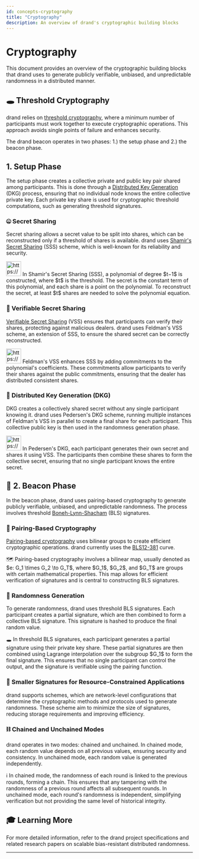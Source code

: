```yaml
---
id: concepts-cryptography
title: "Cryptography"
description: An overview of drand's cryptographic building blocks
---
```

# Cryptography

This document provides an overview of the cryptographic building blocks that drand uses to generate publicly verifiable, unbiased, and unpredictable randomness in a distributed manner. 

## 🕳️ Threshold Cryptography

drand relies on [threshold cryptography](https://en.wikipedia.org/wiki/Threshold_cryptosystem), where a minimum number of participants must work together to execute cryptographic operations. This approach avoids single points of failure and enhances security.

The drand beacon operates in two phases: 1.) the setup phase and 2.) the beacon phase.

## 1. Setup Phase

The setup phase creates a collective private and public key pair shared among participants. This is done through a [Distributed Key Generation](https://en.wikipedia.org/wiki/Distributed_key_generation) (DKG) process, ensuring that no individual node knows the entire collective private key. Each private key share is used for cryptographic threshold computations, such as generating threshold signatures.

### 🤐 Secret Sharing

Secret sharing allows a secret value to be split into shares, which can be reconstructed only if a threshold of shares is available. drand uses [Shamir's Secret Sharing](https://en.wikipedia.org/wiki/Shamir%27s_secret_sharing) (SSS) scheme, which is well-known for its reliability and security.

<aside>
<img src="https://www.notion.so/icons/mathematics_green.svg" alt="https://www.notion.so/icons/mathematics_green.svg" width="40px" /> In Shamir's Secret Sharing (SSS), a polynomial of degree $t−1$ is constructed, where $t$ is the threshold. The secret is the constant term of this polynomial, and each share is a point on the polynomial. To reconstruct the secret, at least $t$ shares are needed to solve the polynomial equation.

</aside>

### 🤫 Verifiable Secret Sharing

[Verifiable Secret Sharing](https://en.wikipedia.org/wiki/Verifiable_secret_sharing) (VSS) ensures that participants can verify their shares, protecting against malicious dealers. drand uses Feldman's VSS scheme, an extension of SSS, to ensure the shared secret can be correctly reconstructed.

<aside>
<img src="https://www.notion.so/icons/mathematics_green.svg" alt="https://www.notion.so/icons/mathematics_green.svg" width="40px" /> Feldman's VSS enhances SSS by adding commitments to the polynomial's coefficients. These commitments allow participants to verify their shares against the public commitments, ensuring that the dealer has distributed consistent shares.

</aside>

### 🔑 Distributed Key Generation (DKG)

DKG creates a collectively shared secret without any single participant knowing it. drand uses Pedersen's DKG scheme, running multiple instances of Feldman's VSS in parallel to create a final share for each participant. This collective public key is then used in the randomness generation phase.

<aside>
<img src="https://www.notion.so/icons/mathematics_green.svg" alt="https://www.notion.so/icons/mathematics_green.svg" width="40px" /> In Pedersen's DKG, each participant generates their own secret and shares it using VSS. The participants then combine these shares to form the collective secret, ensuring that no single participant knows the entire secret.

</aside>

## 🚨 2. Beacon Phase

In the beacon phase, drand uses pairing-based cryptography to generate publicly verifiable, unbiased, and unpredictable randomness. The process involves threshold [Boneh-Lynn-Shacham](https://en.wikipedia.org/wiki/BLS_digital_signature) (BLS) signatures.

### 👫 Pairing-Based Cryptography

[Pairing-based cryptography](https://en.wikipedia.org/wiki/Pairing-based_cryptography) uses bilinear groups to create efficient cryptographic operations. drand currently uses the [BLS12-381](https://hackmd.io/@benjaminion/bls12-381) curve.

<aside>
🗺️ Pairing-based cryptography involves a bilinear map, usually denoted as $e: G_1 \times G_2 \to G_T$, where $G_1$, $G_2$, and $G_T$ are groups with certain mathematical properties. This map allows for efficient verification of signatures and is central to constructing BLS signatures.

</aside>

### 🎲 Randomness Generation

To generate randomness, drand uses threshold BLS signatures. Each participant creates a partial signature, which are then combined to form a collective BLS signature. This signature is hashed to produce the final random value.

<aside>
🕳️ In threshold BLS signatures, each participant generates a partial signature using their private key share. These partial signatures are then combined using Lagrange interpolation over the subgroup $G_1$ to form the final signature. This ensures that no single participant can control the output, and the signature is verifiable using the pairing function.

</aside>

### 🔏 Smaller Signatures for Resource-Constrained Applications

drand supports schemes, which are network-level configurations that determine the cryptographic methods and protocols used to generate randomness.  These scheme aim to minimize the size of signatures, reducing storage requirements and improving efficiency.

### ⛓️ Chained and Unchained Modes

drand operates in two modes: chained and unchained. In chained mode, each random value depends on all previous values, ensuring security and consistency. In unchained mode, each random value is generated independently.

<aside>
ℹ️ In chained mode, the randomness of each round is linked to the previous rounds, forming a chain. This ensures that any tampering with the randomness of a previous round affects all subsequent rounds. In unchained mode, each round's randomness is independent, simplifying verification but not providing the same level of historical integrity.

</aside>

## 🎓 Learning More

For more detailed information, refer to the drand project specifications and related research papers on scalable bias-resistant distributed randomness.

---
